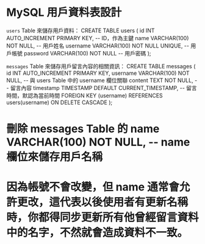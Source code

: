 # MySQL 用戶資料表設計

`users` Table 來儲存用戶資料：
CREATE TABLE users (
id INT AUTO_INCREMENT PRIMARY KEY, -- ID，作為主鍵
name VARCHAR(100) NOT NULL, -- 用戶姓名
username VARCHAR(100) NOT NULL UNIQUE, -- 用戶帳號
password VARCHAR(100) NOT NULL -- 用戶密碼
);

`messages` Table 來儲存用戶留言內容的相關資訊：
CREATE TABLE messages (
id INT AUTO_INCREMENT PRIMARY KEY,
username VARCHAR(100) NOT NULL, -- 與 users Table 中的 username 欄位關聯
content TEXT NOT NULL, -- 留言內容
timestamp TIMESTAMP DEFAULT CURRENT_TIMESTAMP, -- 留言時間，默認為當前時間
FOREIGN KEY (username) REFERENCES users(username) ON DELETE CASCADE
);

# 刪除 messages Table 的 name VARCHAR(100) NOT NULL, -- name 欄位來儲存用戶名稱

# 因為帳號不會改變，但 name 通常會允許更改，這代表以後使用者有更新名稱時，你都得同步更新所有他曾經留言資料中的名字，不然就會造成資料不一致。
